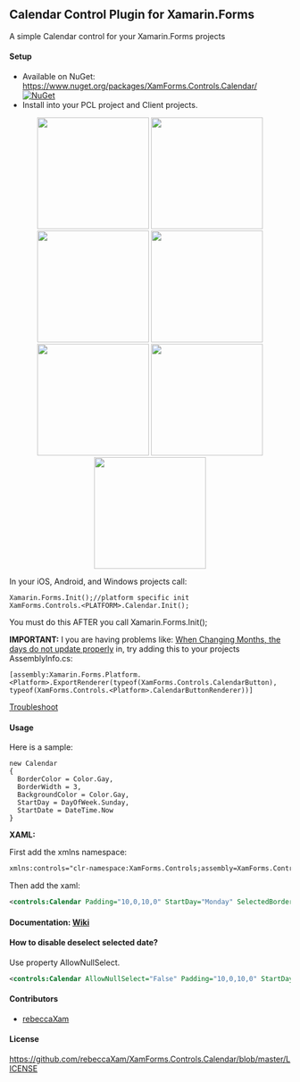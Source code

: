 ## Calendar Control Plugin for Xamarin.Forms

A simple Calendar control for your Xamarin.Forms projects

#### Setup
* Available on NuGet: https://www.nuget.org/packages/XamForms.Controls.Calendar/  [![NuGet](https://img.shields.io/nuget/v/XamForms.Controls.Calendar.svg?label=NuGet)](https://www.nuget.org/packages/XamForms.Controls.Calendar/)
* Install into your PCL project and Client projects.

<p align="center">
  <img src="https://raw.githubusercontent.com/rebeccaXam/XamForms.Controls.Calendar/master/images/iOS.png" height="200"/>
  <img src="https://raw.githubusercontent.com/rebeccaXam/XamForms.Controls.Calendar/master/images/Android.png" height="200"/>
  <img src="https://raw.githubusercontent.com/rebeccaXam/XamForms.Controls.Calendar/master/images/WinPhone.png" height="200"/>
  <img src="https://raw.githubusercontent.com/rebeccaXam/XamForms.Controls.Calendar/master/images/Win8.png" height="200"/>
  <img src="https://raw.githubusercontent.com/rebeccaXam/XamForms.Controls.Calendar/master/images/UWP.png" height="200"/>
  <img src="https://raw.githubusercontent.com/rebeccaXam/XamForms.Controls.Calendar/master/images/BackgroundPatternDroid.png" height="200"/>
  <img src="https://raw.githubusercontent.com/rebeccaXam/XamForms.Controls.Calendar/master/images/BackgroundpatterniOS.png" height="200"/>
</p>

In your iOS, Android, and Windows projects call:

```
Xamarin.Forms.Init();//platform specific init
XamForms.Controls.<PLATFORM>.Calendar.Init();
```

You must do this AFTER you call Xamarin.Forms.Init();

**IMPORTANT:** I you are having problems like: [When Changing Months, the days do not update properly](https://github.com/rebeccaXam/XamForms.Controls.Calendar/issues/2) in, try adding this to your projects AssemblyInfo.cs:
```
[assembly:Xamarin.Forms.Platform.<Platform>.ExportRenderer(typeof(XamForms.Controls.CalendarButton), typeof(XamForms.Controls.<Platform>.CalendarButtonRenderer))]
```
[Troubleshoot](https://github.com/rebeccaXam/XamForms.Controls.Calendar/wiki#troubleshoot)

#### Usage
Here is a sample:
```
new Calendar
{
  BorderColor = Color.Gay,
  BorderWidth = 3,
  BackgroundColor = Color.Gay,
  StartDay = DayOfWeek.Sunday,
  StartDate = DateTime.Now
}
```

**XAML:**

First add the xmlns namespace:
```xml
xmlns:controls="clr-namespace:XamForms.Controls;assembly=XamForms.Controls.Calendar"
```

Then add the xaml:

```xml
<controls:Calendar Padding="10,0,10,0" StartDay="Monday" SelectedBorderWidth="4" DisabledBorderColor="Black" />
```
#### Documentation: [Wiki](https://github.com/rebeccaXam/XamForms.Controls.Calendar/wiki)

#### How to disable deselect selected date?
Use property AllowNullSelect.

```xml
<controls:Calendar AllowNullSelect="False" Padding="10,0,10,0" StartDay="Monday" SelectedBorderWidth="4" DisabledBorderColor="Black" />
```

#### Contributors
* [rebeccaXam](https://github.com/rebeccaXam)

#### License
https://github.com/rebeccaXam/XamForms.Controls.Calendar/blob/master/LICENSE
